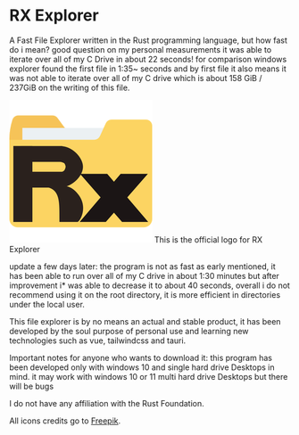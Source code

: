 # RX Explorer

A Fast File Explorer written in the Rust programming language, but how fast do i mean? good question on my personal measurements it was able to iterate over all of my C Drive in about 22 seconds! for comparison windows explorer found the first file in 1:35~ seconds and by first file it also means it was not able to iterate over all of my C drive which is about 158 GiB / 237GiB on the writing of this file.

![RX-Explorer logo](./src/assets/RXE-logo.png)
This is the official logo for RX Explorer

update a few days later: the program is not as fast as early mentioned, it has been able to run over all of my C drive in about 1:30 minutes but after improvement i* was able to decrease it to about 40 seconds, overall i do not recommend using it on the root directory, it is more efficient in directories under the local user.

This file explorer is by no means an actual and stable product, it has been developed by the soul purpose of personal use and learning new technologies such as vue, tailwindcss and tauri.

Important notes for anyone who wants to download it: this program has been developed only with windows 10 and single hard drive Desktops in mind. it may work with windows 10 or 11 multi hard drive Desktops but there will be bugs

I do not have any affiliation with the Rust Foundation.

All icons credits go to [Freepik](https://br.freepik.com).
